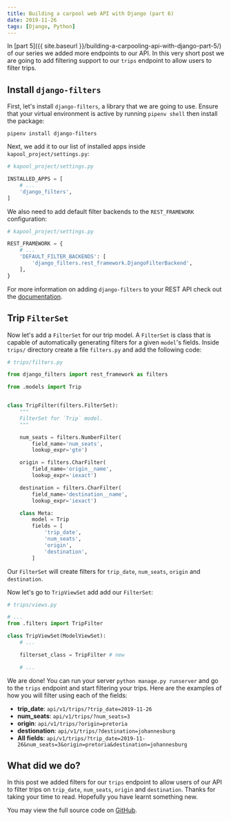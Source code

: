 ```yaml
---
title: Building a carpool web API with Django (part 6)
date: 2019-11-26
tags: [Django, Python]
---
```


In [part 5]({{ site.baseurl }}/building-a-carpooling-api-with-django-part-5/) of our series we added more endpoints to our API. In this very short post we are going to add filtering support to our `trips` endpoint to allow users to filter trips.

## Install `django-filters`

First, let's install `django-filters`, a library that we are going to use. Ensure that your virtual environment is active by running `pipenv shell` then install the package:

```
pipenv install django-filters
```

Next, we add it to our list of installed apps inside `kapool_project/settings.py`:

```python
# kapool_project/settings.py

INSTALLED_APPS = [
    # ...
    'django_filters',
]
```

We also need to add default filter backends to the `REST_FRAMEWORK` configuration:

```python
# kapool_project/settings.py

REST_FRAMEWORK = {
    # ...
    'DEFAULT_FILTER_BACKENDS': [
        'django_filters.rest_framework.DjangoFilterBackend',
    ],
}
```

For more information on adding `django-filters` to your REST API check out the [documentation](https://django-filter.readthedocs.io/en/master/guide/rest_framework.html).

## Trip `FilterSet`

Now let's add a `FilterSet` for our trip model. A `FilterSet` is class that is capable of automatically generating filters for a given `model`'s fields. Inside `trips/` directory create a file `filters.py` and add the following code:

```python
# trips/filters.py

from django_filters import rest_framework as filters

from .models import Trip


class TripFilter(filters.FilterSet):
    """
    FilterSet for `Trip` model.
    """

    num_seats = filters.NumberFilter(
        field_name='num_seats',
        lookup_expr='gte')

    origin = filters.CharFilter(
        field_name='origin__name',
        lookup_expr='iexact')

    destination = filters.CharFilter(
        field_name='destination__name',
        lookup_expr='iexact')

    class Meta:
        model = Trip
        fields = [
            'trip_date',
            'num_seats',
            'origin',
            'destination',
        ]

```

Our `FilterSet` will create filters for `trip_date`, `num_seats`, `origin` and `destination`.

Now let's go to `TripViewSet` add add our `FilterSet`:

```python
# trips/views.py

# ...
from .filters import TripFilter

class TripViewSet(ModelViewSet):
    # ...

    filterset_class = TripFilter # new

    # ...

```

We are done! You can run your server `python manage.py runserver` and go to the `trips` endpoint and start filtering your trips. Here are the examples of how you will filter using each of the fields:

- **trip_date**: `api/v1/trips/?trip_date=2019-11-26`
- **num_seats**: `api/v1/trips/?num_seats=3`
- **origin**: `api/v1/trips/?origin=pretoria`
- **destionation**: `api/v1/trips/?destination=johannesburg`
- **All fields**: `api/v1/trips/?trip_date=2019-11-26&num_seats=3&origin=pretoria&destination=johannesburg`

## What did we do?

In this post we added filters for our `trips` endpoint to allow users of our API to filter trips on `trip_date`, `num_seats`, `origin` and `destination`. Thanks for taking your time to read. Hopefully you have learnt something new.

You may view the full source code on [GitHub](https://github.com/vince-nyanga/KaPool).
